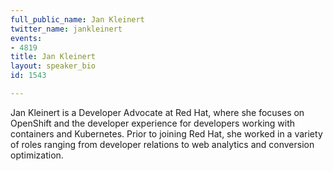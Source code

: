 ```yaml
---
full_public_name: Jan Kleinert
twitter_name: jankleinert
events:
- 4819
title: Jan Kleinert
layout: speaker_bio
id: 1543

---
```

Jan Kleinert is a Developer Advocate at Red Hat, where she focuses on OpenShift and the developer experience for developers working with containers and Kubernetes. Prior to joining Red Hat, she worked in a variety of roles ranging from developer relations to web analytics and conversion optimization. 

